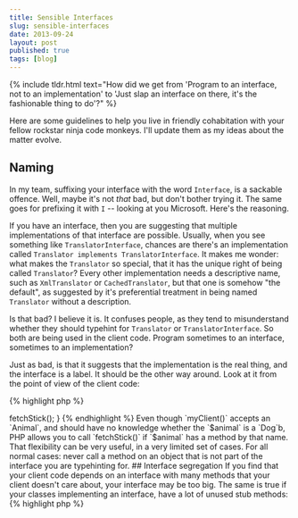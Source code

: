 ```yaml
---
title: Sensible Interfaces
slug: sensible-interfaces
date: 2013-09-24
layout: post
published: true
tags: [blog]
---
```


{% include tldr.html text="How did we get from 'Program to an interface, not to an implementation' to 'Just slap an interface on there, it's the fashionable thing to do'?" %}


Here are some guidelines to help you live in friendly cohabitation with your fellow rockstar ninja code monkeys. I'll update them
as my ideas about the matter evolve.

## Naming

In my team, suffixing your interface with the word `Interface`, is a sackable offence. Well,
maybe it's not *that* bad, but don't bother trying it. The same goes for prefixing it with `I` -- looking at you Microsoft.
Here's the reasoning.

If you have an interface, then you are suggesting
that multiple implementations of that interface are possible. Usually, when you see something like `TranslatorInterface`, chances
are there's an implementation called `Translator implements TranslatorInterface`. It makes me wonder: what makes the `Translator` so special, that it has
the unique right of being called `Translator`? Every other implementation needs a descriptive name, such as `XmlTranslator` or
`CachedTranslator`, but that one is somehow "the default", as suggested by it's preferential treatment in being named `Translator`
without a description.

Is that bad? I believe it is. It confuses people, as they tend to misunderstand whether they should typehint for `Translator`
or `TranslatorInterface`. So both are being used in the client code. Program sometimes to an interface, sometimes to an implementation?

Just as bad, is that it suggests that the implementation is the real thing, and the interface is a label. It should be the
other way around. Look at it from the point of view of the client code:

{% highlight php %}
<?php
class KlingonDecoder {
   public function __construct(TranslatorInterface $translator)
{% endhighlight %}

This constructor definition is saying: "I need a translator **interface** to operate". But that would be silly. It needs an
 object that is a `Translator`. It does not need an interface. And that object has a certain role, a certain contract, namely that of a `Translator`.
I hope I'm making this clear. The interface `Translator` is the essential concept, the thing that clients use. They don't care
whether `Translator` is a concrete class or an interface, and they don't care how it's implemented. The client wants to be
decoupled from all those details. That's the power of interfaces.

## Default implementations

The burden of having a descriptive name then lies with the implementations. If we rename `TranslatorInterface` to `Translator`, our
 former `Translator` class needs a new name. People tend to solve this problem by calling it `DefaultTranslator`. Again, what makes it so
special to be called `Default`? Don't be lazy, think really hard about what it does, and why that's different from other
possible implementations. You might even discover a thing or two about that class, such as having too many responsibilities.

## Nameable

Another bad habit, is using the `-able` suffix for interface names. I guess I can live with something like `Translatable`,
or maybe `Serializable`. But `Timestampable? `Jsonable`? Is that the world we want our children to inherit? English motherfucker,
do you speak it? Try making a sentence, it's so much nicer.

{% highlight php %}
<?php
class Product implements CastsToJson, HasTimestamp
{% endhighlight %}

Say it out loud: "Product casts to json and has a timestamp". It's beautiful, it's -- dare I say it? -- Shakespearian.


## Respect the contract

PHP, having grown organically (to put it politely), is rather permissive when it comes to interfaces. Look at this code:

{% highlight php %}
<?php
interface Animal {
    public function makeNoise();
}
class Dog implements Animal {
    public function makeNoise() {}
    public function fetchStick() {}
}
// elsewhere:
public function myClient(Animal $animal) {
    $animal->fetchStick();
}
{% endhighlight %}

Even though `myClient()` accepts an `Animal`, and should have no knowledge whether the `$animal` is a `Dog`b, PHP allows you to call
 `fetchStick()` if `$animal` has a method by that name. That flexibility can be very useful, in a very limited set of cases.
 For all normal cases: never call a method on an object that is not part of the interface you are typehinting for.

## Interface segregation

If you find that your client code depends on an interface with many methods that your client doesn't care about, your
interface may be too big. The same is true if your classes implementing an interface, have a lot of unused stub methods:

{% highlight php %}
<?php
class Fish implements Animal {
    public function makeNoise() {
        throw new NotImplemented("Fish don't make noise");
    }
}
{% endhighlight %}

This is a good sign that you need to split off the `makeNoise()` method into a separate interface. Perhaps `MakesNoise`, or `Noisy`?

## Roles

Interfaces can be a nice way to share code without the client knowing, by seeing them as roles. Say the product prices
are in a database. You have some logic in `OrderBuilder`, but you don't want `OrderBuilder` to know that the prices are in the
database, because that might change in the future. You could solve this with composition.

{% highlight php %}
<?php
interface ProductRepository {
    /* defines find(), add()... */
}
interface ProductPricer {
   public function priceProduct(Product $product);
}
class DbProductPriceRepository implements ProductRepository {
    /* implements find(), add()... */
}
class DbProductPricer implements ProductPricer {
    public function __construct(ProductRepository $productRepository){ /* ... */ }
    public function priceProduct(Product $product) { /* ... */ }
}
{% endhighlight %}

To save a bit of typing, you can give the `ProductPricer` role to `DbProductPricer`. Sure, it's doing double duty, but the clients
don't know that. In this example, it's probably not a good long term solution when your application grows, but if nothing else,
it's a great timesaver when prototyping.

{% highlight php %}
<?php
class DbProductPriceRepository implements ProductRepository, ProductPricer {
    /* implements find(), add()... */
    public function priceProduct(Product $product) { /* ... */ }
}
{% endhighlight %}

Roles of course work great with entities:

{% highlight php %}
<?php
class Teacher implements User {}
class Pupil implements User {}
class Parent implements User {}
{% endhighlight %}

## One implementation

`ProductPricer` is a great use case for an interface, because it's easy to imagine different business rules applying in
different circumstances: `GermanProductPricer`, `BelgianProductPricer`. There could be different technical implementations:
 `DbProductPricer`, `SoapProductPricer`, or a `CachedProductPricer` that wraps one of the other implementations.

But often, it's less clear. If your business has only One True Way to calculate prices, and One True Datasource to store them.
My rule of thumb would be that if you can imagine that there could be more implementations than just the one, it's good to
have an interface. If you can't imagine different implementations, don't have an interface. An example could be `OrderTotalCalculator`:
There's only one valid way to sum the different prices, so an interface does not make sense.


## Aware

I'm sort of undecided about the `Aware` suffix. I don't think it's a problem per se. But of course `ContainerAware` is evil
and should never have been in Symfony. But that is a Dependency Injection anti-pattern, not an interface naming problem. Thoughts?


Read next: [Interface discovery with PHPUnit’s Mock objects](/2011/03/interface-discovery-with-phpunit-mock-objects/) - March 21, 2011
